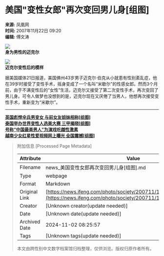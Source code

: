 # 美国"变性女郎"再次变回男儿身\[组图\]

**来源:** 凤凰网  
**时间:** 2007年11月22日 09:20  
**编辑:** 傅文涛  

![](http://img.ifeng.com/res/200711/1122_241280.jpg)  
**身为男性的迈克尔**

![](http://img.ifeng.com/res/200711/1122_241281.jpg)  
**迈克尔变性后的模样**

据美国媒体21日报道，美国佛州43岁男子迈克尔·伯克从小就患有性别紊乱症，他在39岁时接受了变性手术，摇身变成了一个名叫“米歇尔”的性感女郎。然而3个月前，由于不满变性后的“女性”生活，迈克尔又接受了第二次变性手术，再次变回了男儿身。可令人做梦也没想到的是，迈克尔现在又厌倦了当男人，他想再次接受变性手术，重新变为“米歇尔”。

---  

[**英国彪悍伞兵男变女 与前女友姐妹相称\[组图\]**](http://news.ifeng.com/photo/other/200710/1023_1399_270009.shtml "英国彪悍伞兵男变女 与前女友姐妹相称[组图]")  
[**泰国举办世界变性人选美大赛 三甲揭晓\[组图\]**](http://news.ifeng.com/photo/other/200711/1112_1399_293755.shtml "泰国举办世界变性人选美大赛 三甲揭晓[组图]")  
[**号称“中国最美男人”为演戏吃雌性激素**](http://news.ifeng.com/photo/other/200707/0710_1399_152471.shtml "号称“中国最美男人”为演戏吃雌性激素")  
[**越南少女红星性爱视频网上曝光 全国震撼\[组图\]**](http://news.ifeng.com/photo/society/200710/1025_1400_272560.shtml "越南少女红星性爱视频网上曝光 全国震撼[组图]")

> 附加信息 [Processed Page Metadata]
>
> | Attribute       | Value                                  |
> |-----------------|----------------------------------------|
> | Filename        | news_美国变性女郎再次变回男儿身[组图].md                             |
> | Type            | webpage                                 |
> | Format          | Markdown                               |
> | Original Link   | [https://news.ifeng.com/photo/society/200711/1122_1400_306790.shtml](https://news.ifeng.com/photo/society/200711/1122_1400_306790.shtml)                       |
> | Creator         | [Unknown creator(update needed)]                              |
> | Date            | [Unknown date(update needed)]                                 |
> | Archived Date   | 2024-11-02 08:25:57                             |
> | Tags            | [Unknown tags(update needed)]                                 |
>
> 本文由跨性别中文数字档案馆归档整理，仅供浏览。版权归原作者所有。
>